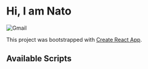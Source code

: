 <div class='align-content:center;'>

# Hi, I am Nato

![Gmail](https://img.shields.io/badge/Gmail-D14836?logo=gmail&logoColor=white&style=for-the-badge)

This project was bootstrapped with [Create React App](https://github.com/facebook/create-react-app).

## Available Scripts
</div>
